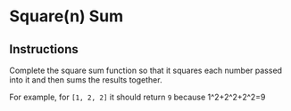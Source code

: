 # Square(n) Sum

## Instructions

Complete the square sum function so that it squares each number passed into it and then sums the results together.

For example, for `[1, 2, 2]` it should return `9` because 1^2+2^2+2^2=9
